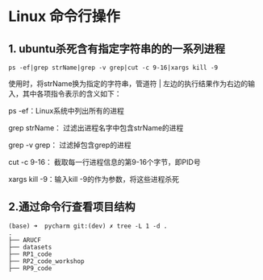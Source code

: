 # Linux 命令行操作

## 1. ubuntu杀死含有指定字符串的的一系列进程

```shell
ps -ef|grep strName|grep -v grep|cut -c 9-16|xargs kill -9
```
使用时，将strName换为指定的字符串，管道符 | 左边的执行结果作为右边的输入，其中各项指令表示的含义如下：

ps -ef：Linux系统中列出所有的进程

grep strName： 过滤出进程名字中包含strName的进程

grep -v grep： 过滤掉包含grep的进程

cut -c 9-16： 截取每一行进程信息的第9-16个字节，即PID号

xargs kill -9：输入kill -9的作为参数，将这些进程杀死

## 2.通过命令行查看项目结构

```shell
(base) ➜  pycharm git:(dev) ✗ tree -L 1 -d .
.
├── ARUCF
├── datasets
├── RP1_code
├── RP2_code_workshop
├── RP9_code
```
